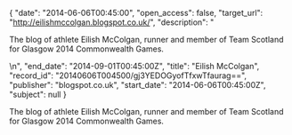 {
  "date": "2014-06-06T00:45:00", 
  "open_access": false, 
  "target_url": "http://eilishmccolgan.blogspot.co.uk/", 
  "description": "<p>The blog of athlete Eilish McColgan, runner and member of Team Scotland for Glasgow 2014 Commonwealth Games.</p>\n", 
  "end_date": "2014-09-01T00:45:00Z", 
  "title": "Eilish McColgan", 
  "record_id": "20140606T004500/gj3YEDOGyofTfxwTfaurag==", 
  "publisher": "blogspot.co.uk", 
  "start_date": "2014-06-06T00:45:00Z", 
  "subject": null
}

<p>The blog of athlete Eilish McColgan, runner and member of Team Scotland for Glasgow 2014 Commonwealth Games.</p>
